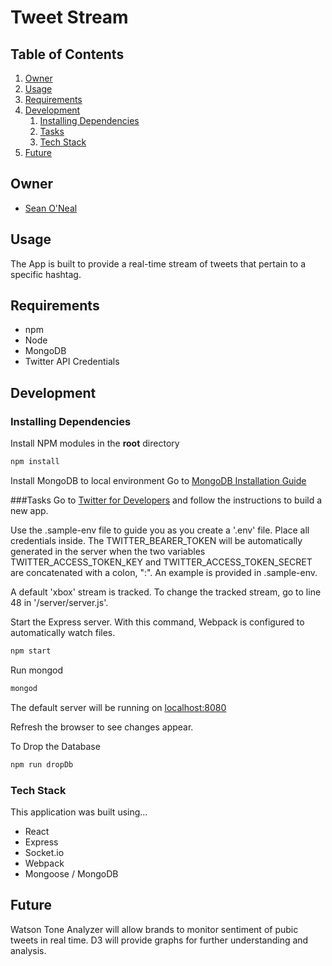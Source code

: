 # Tweet Stream

## Table of Contents

1. [Owner](#owner)
1. [Usage](#usage)
1. [Requirements](#requirements)
1. [Development](#development)
    1. [Installing Dependencies](#installing-dependencies)
    1. [Tasks](#tasks)
    1. [Tech Stack](#techstack)
1. [Future](#future)

## Owner
  - [Sean O'Neal](https://github.com/sean-oneal)
## Usage
The App is built to provide a real-time stream of tweets that pertain to a specific hashtag.

## Requirements
- npm
- Node
- MongoDB
- Twitter API Credentials

## Development


### Installing Dependencies

Install NPM modules in the **root** directory

```sh
npm install
```

Install MongoDB to local environment
Go to [MongoDB Installation Guide](https://docs.mongodb.com/manual/installation/)

###Tasks
Go to [Twitter for Developers](https://dev.twitter.com/) and follow the instructions to build a new app.

Use the .sample-env file to guide you as you create a '.env' file.  Place all credentials inside.  The TWITTER_BEARER_TOKEN will be automatically generated in the server when the two variables TWITTER_ACCESS_TOKEN_KEY and TWITTER_ACCESS_TOKEN_SECRET are concatenated with a colon, ":".  An example is provided in .sample-env.

A default 'xbox' stream is tracked.  To change the tracked stream, go to line 48 in  '/server/server.js'.

Start the Express server. With this command, Webpack is configured to automatically watch files.

```sh
npm start
```
Run mongod

```sh
mongod
```
The default server will be running on [localhost:8080](localhost:8080)

Refresh the browser to see changes appear.

To Drop the Database
```sh
npm run dropDb
```

### Tech Stack

This application was built using...
- React
- Express
- Socket.io
- Webpack
- Mongoose / MongoDB

## Future
Watson Tone Analyzer will allow brands to monitor sentiment of pubic tweets in real time.  D3 will provide graphs for further understanding and analysis.

